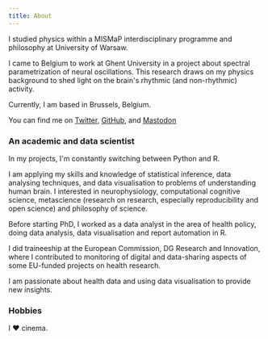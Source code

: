```yaml
---
title: About
---
```


I studied physics within a MISMaP interdisciplinary programme and philosophy at University of Warsaw.

I came to Belgium to work at Ghent University in a project about spectral parametrization of neural oscillations. This research draws on my physics background to shed light on the brain's rhythmic (and non-rhythmic) activity.

Currently, I am based in Brussels, Belgium.

You can find me on [Twitter](https://twitter.com/danielborek), [GitHub](https://github.com/danieltomasz), and [Mastodon](https://scholar.social/@dborek)

### An academic and data scientist

In my projects, I'm constantly switching between Python and R.

I am applying my skills and knowledge of statistical inference, data analysing techniques, and data visualisation to problems of understanding human brain.
I interested in neurophysiology, computational cognitive science, metascience (research on research, especially reproducibility and open science) and philosophy of science.

Before starting PhD, I worked as a data analyst in the area of health policy, doing data analysis, data visualisation and report automation in R.

I did traineeship at the European Commission, DG Research and Innovation, where I contributed to monitoring of digital and data-sharing aspects of some EU-funded projects on health research.

I am passionate about health data and using data visualisation to provide new insights.

### Hobbies

I ❤️ cinema. 